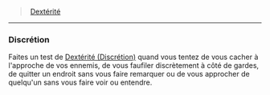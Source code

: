 ﻿---
!GenericItem
Name: Discrétion
Id: abilities_dexterity_hd.md#discrétion
ParentLink: abilities_dexterity_hd.md#dextérité
ParentName: Dextérité
NameLevel: 3
Attributes:
  Name: Discrétion
  Markdown: >+
    ### <!--Name-->Discrétion<!--/Name-->


    Faites un test de [Dextérité (Discrétion)](hd_abilities_dexterity_discretion.md) quand vous tentez de vous cacher à l'approche de vos ennemis, de vous faufiler discrètement à côté de gardes, de quitter un endroit sans vous faire remarquer ou de vous approcher de quelqu'un sans vous faire voir ou entendre.

AttributesDictionary: >+
  Name: Discrétion

  Markdown: >+

    ### <!--Name-->Discrétion<!--/Name-->





    Faites un test de [Dextérité (Discrétion)](hd_abilities_dexterity_discretion.md) quand vous tentez de vous cacher à l'approche de vos ennemis, de vous faufiler discrètement à côté de gardes, de quitter un endroit sans vous faire remarquer ou de vous approcher de quelqu'un sans vous faire voir ou entendre.



---
> [Dextérité](hd_abilities_dexterity.md)

---

### Discrétion

Faites un test de [Dextérité (Discrétion)](hd_abilities_dexterity_discretion.md) quand vous tentez de vous cacher à l'approche de vos ennemis, de vous faufiler discrètement à côté de gardes, de quitter un endroit sans vous faire remarquer ou de vous approcher de quelqu'un sans vous faire voir ou entendre.

